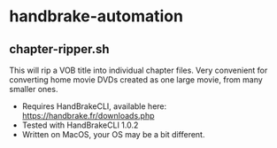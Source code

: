 # handbrake-automation

## chapter-ripper.sh
This will rip a VOB title into individual chapter files. Very convenient for converting home movie DVDs created as one large movie, from many smaller ones.

* Requires HandBrakeCLI, available here: https://handbrake.fr/downloads.php 
* Tested with HandBrakeCLI 1.0.2
* Written on MacOS, your OS may be a bit different.
